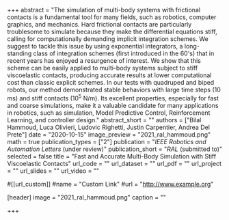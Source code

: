 +++
abstract = "The simulation of multi-body systems with frictional contacts is a fundamental tool for many fields, such as robotics, computer graphics, and mechanics. Hard frictional contacts are particularly troublesome to simulate because they make the differential equations stiff, calling for computationally demanding implicit integration schemes. We suggest to tackle this issue by using exponential integrators, a long-standing class of integration schemes (first introduced in the 60's) that in recent years has enjoyed a resurgence of interest. We show that this scheme can be easily applied to multi-body systems subject to stiff viscoelastic contacts, producing accurate results at lower computational cost than  classic explicit schemes. In our tests with quadruped and biped robots, our method demonstrated stable behaviors with large time steps (10 ms) and stiff contacts ($10^5$ N/m). Its excellent properties, especially for fast and coarse simulations, make it a valuable candidate for many applications in robotics, such as simulation, Model Predictive Control, Reinforcement Learning, and controller design."
abstract_short = ""
authors = ["Bilal Hammoud, Luca Olivieri, Ludovic Righetti, Justin Carpentier, Andrea Del Prete"]
date = "2020-10-15"
image_preview = "2021_ral_hammoud.png"
math = true
publication_types = ["2"]
publication = "*IEEE Robotics and Automation Letters* (under review)"
publication_short = "*RAL* (submitted to)"
selected = false
title = "Fast and Accurate Multi-Body Simulation with Stiff Viscoelastic Contacts"
url_code = ""
url_dataset = ""
url_pdf = ""
url_project = ""
url_slides = ""
url_video = ""

#[[url_custom]]
#name = "Custom Link"
#url = "http://www.example.org"

[header]
image = "2021_ral_hammoud.png"
caption = ""

+++
